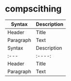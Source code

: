# compscithing
| Syntax      | Description |
| ----------- | ----------- |
| Header      | Title       |
| Paragraph   | Text        |
| Syntax      | Description | Test Text     |
| :---        |    :----:   |          ---: |
| Header      | Title       | Here's this   |
| Paragraph   | Text        | And more      |
